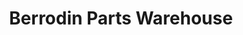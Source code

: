 ---
title: "Berrodin Parts Warehouse"
url: /drexel-hill/berrodin-parts-warehouse/
shop: Autoteile
---
